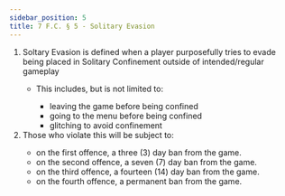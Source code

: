 ```yaml
---
sidebar_position: 5
title: 7 F.C. § 5 - Solitary Evasion
---
```


<ol type="1">
	<li>Soltary Evasion is defined when a player purposefully tries to evade being placed in Solitary Confinement outside of intended/regular gameplay</li>
	<ul>
		<li>This includes, but is not limited to:</li>
		<ul>
			<li>leaving the game before being confined</li>
			<li>going to the menu before being confined</li>
			<li>glitching to avoid confinement</li>
		</ul>
	</ul>
	<li>Those who violate this will be subject to:</li>
	<ul>
		<li>on the first offence, a three (3) day ban from the game.</li>
		<li>on the second offence, a seven (7) day ban from the game.</li>
		<li>on the third offence, a fourteen (14) day ban from the game.</li>
		<li>on the fourth offence, a permanent ban from the game.</li>
	</ul>
</ol>
